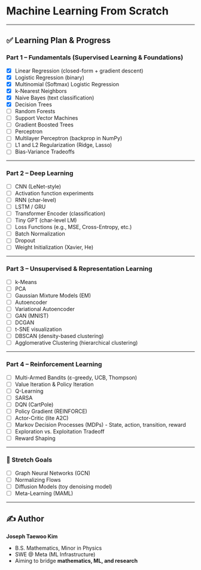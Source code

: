 # Machine Learning From Scratch

---

## ✅ Learning Plan & Progress

### **Part 1 – Fundamentals (Supervised Learning & Foundations)**
- [X] Linear Regression (closed-form + gradient descent)
- [X] Logistic Regression (binary)
- [X] Multinomial (Softmax) Logistic Regression
- [X] k-Nearest Neighbors
- [X] Naive Bayes (text classification)
- [X] Decision Trees
- [ ] Random Forests
- [ ] Support Vector Machines
- [ ] Gradient Boosted Trees
- [ ] Perceptron
- [ ] Multilayer Perceptron (backprop in NumPy)
- [ ] L1 and L2 Regularization (Ridge, Lasso)
- [ ] Bias-Variance Tradeoffs

---

### **Part 2 – Deep Learning**
- [ ] CNN (LeNet-style)
- [ ] Activation function experiments
- [ ] RNN (char-level)
- [ ] LSTM / GRU
- [ ] Transformer Encoder (classification)
- [ ] Tiny GPT (char-level LM)
- [ ] Loss Functions (e.g., MSE, Cross-Entropy, etc.)
- [ ] Batch Normalization
- [ ] Dropout
- [ ] Weight Initialization (Xavier, He)

---

### **Part 3 – Unsupervised & Representation Learning**
- [ ] k-Means
- [ ] PCA
- [ ] Gaussian Mixture Models (EM)
- [ ] Autoencoder
- [ ] Variational Autoencoder
- [ ] GAN (MNIST)
- [ ] DCGAN
- [ ] t-SNE visualization
- [ ] DBSCAN (density-based clustering)
- [ ] Agglomerative Clustering (hierarchical clustering)

---

### **Part 4 – Reinforcement Learning**
- [ ] Multi-Armed Bandits (ε-greedy, UCB, Thompson)
- [ ] Value Iteration & Policy Iteration
- [ ] Q-Learning
- [ ] SARSA
- [ ] DQN (CartPole)
- [ ] Policy Gradient (REINFORCE)
- [ ] Actor-Critic (lite A2C)
- [ ] Markov Decision Processes (MDPs) - State, action, transition, reward
- [ ] Exploration vs. Exploitation Tradeoff
- [ ] Reward Shaping

---

### 🚀 Stretch Goals
- [ ] Graph Neural Networks (GCN)
- [ ] Normalizing Flows
- [ ] Diffusion Models (toy denoising model)
- [ ] Meta-Learning (MAML)

---

## ✍️ Author
**Joseph Taewoo Kim**  
- B.S. Mathematics, Minor in Physics  
- SWE @ Meta (ML Infrastructure)  
- Aiming to bridge **mathematics, ML, and research**